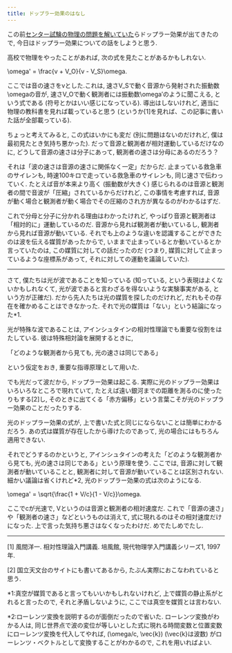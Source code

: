 ```yaml
---
title: ドップラー効果のはなし
---
```


この前[センター試験の物理の問題を解いていた](/diary/entry/20160126)らドップラー効果が出てきたので, 今日はドップラー効果についての話をしようと思う.

高校で物理をやったことがあれば, 次の式を見たことがあるかもしれない.

\omega' = \frac{v + V_O}{v - V_S}\omega.

ここでは音の速さをvとした.これは, 速さV_Sで動く音源から発射された振動数\omegaの音が, 速さV_Oで動く観測者には振動数\omega′のように聞こえる, という式である (符号とかはいい感じになっている). 導出はしないけれど, 適当に物理の教科書を見れば載っていると思う (というか[1]を見れば、この記事に書いた話が全部載っている).

ちょっと考えてみると, この式はいかにも変だ (別に問題はないのだけれど, 僕は最初見たとき気持ち悪かった). だって音源と観測者が相対運動しているだけなのに, どうして音源の速さは分子にあって, 観測者の速さは分母にあるのだろう？

それは「波の速さは音源の速さに関係なく一定」だからだ. 止まっている救急車のサイレンも, 時速100キロで走っている救急車のサイレンも, 同じ速さで伝わっていく. たとえば音が本来より高く (振動数が大きく) 感じられるのは音源と観測者の間で音波が「圧縮」されているからだけれど, この事情を考慮すれば, 音源が動く場合と観測者が動く場合でその圧縮のされ方が異なるのがわかるはずだ.

これで分母と分子に分かれる理由はわかったけれど, やっぱり音源と観測者は「相対的に」運動しているのだ. 音源から見れば観測者が動いているし, 観測者から見れば音源が動いている. それでも上のような違いを認識することができたのは波を伝える媒質があったからで, いままで止まっているとか動いているとか言っていたのは, この媒質に対しての話だったのだ (つまり, 媒質に対して止まっているような座標系があって, それに対しての運動を議論していた).

---

さて, 僕たちは光が波であることを知っている (知っている, という表現はよくないかもしれなくて, 光が波であると言わざるを得ないような実験事実がある, という方が正確だ). だから先人たちは光の媒質を探したのだけれど, だれもその存在を確かめることはできなかった. それで光の媒質は「ない」という結論になった*1.

光が特殊な波であることは, アインシュタインの相対性理論でも重要な役割をはたしている. 彼は特殊相対論を展開するときに,

「どのような観測者から見ても, 光の速さは同じである」

という仮定をおき, 重要な指導原理として用いた.

でも光だって波だから, ドップラー効果は起こる. 実際に光のドップラー効果はいろいろなところで現れていて, たとえば遠い銀河までの距離を測るのに使ったりもする[2]し, そのときに出てくる「赤方偏移」という言葉こそが光のドップラー効果のことだったりする.

光のドップラー効果の式が, 上で書いた式と同じにならないことは簡単にわかるだろう. あの式は媒質が存在したから導けたのであって, 光の場合にはもちろん適用できない.

それでどうするのかというと, アインシュタインの考えた「どのような観測者から見ても, 光の速さは同じである」という原理を使う. ここでは, 音源に対して観測者が動いていることと, 観測者に対して音源が動いていることは区別されない. 細かい議論は省くけれど*2, 光のドップラー効果の式は次のようになる.

\omega' = \sqrt{\frac{1 + V/c}{1 - V/c}}\omega.

ここでcが光速で, Vというのは音源と観測者の相対速度だ. これで「音源の速さ」や「観測者の速さ」などというものは消えて, 式に現れるのはその相対速度だけになった. 上で言った気持ち悪さはなくなったわけだ. めでたしめでたし.

---

[1] 風間洋一. 相対性理論入門講義. 培風館, 現代物理学入門講義シリーズ1, 1997年.

[2] 国立天文台のサイトにも書いてあるから, たぶん実際におこなわれていると思う.

*1:真空が媒質であると言ってもいいかもしれないけれど, 上で媒質の静止系がとれると言ったので, それと矛盾しないように, ここでは真空を媒質とは言わない.

*2:ローレンツ変換を説明するのが面倒だったので省いた. ローレンツ変換がわかる人は, 同じ世界点で波の変位が等しいとした式に現れる時間変数と位置変数にローレンツ変換を代入してやれば, (\omega/c, \vec{k}) (\vec{k}は波数) がローレンツ・ベクトルとして変換することがわかるので, これを用いればよい.
